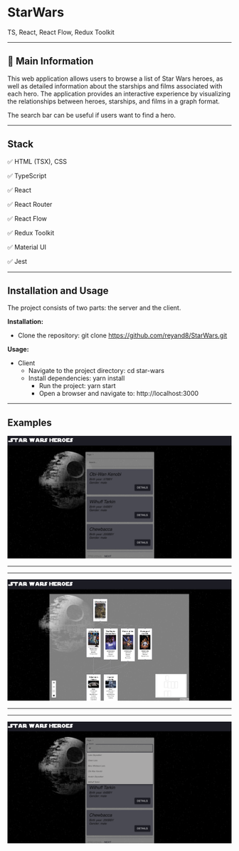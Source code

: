 # StarWars
TS, React, React Flow, Redux Toolkit

____

## 📜 Main Information

This web application allows users to browse a list of Star Wars heroes, 
as well as detailed information about the starships and films associated with each hero. 
The application provides an interactive experience by visualizing the 
relationships between heroes, starships, and films in a graph format.

The search bar can be useful if users want to find a hero.
____

## Stack


✅ HTML (TSX), CSS

✅ TypeScript

✅ React

✅ React Router

✅ React Flow

✅ Redux Toolkit

✅ Material UI

✅ Jest

____

## Installation and Usage

The project consists of two parts: the server and the client.

**Installation:**

* Clone the repository: git clone https://github.com/reyand8/StarWars.git

**Usage:**

* Client
    - Navigate to the project directory: cd star-wars
    - Install dependencies: yarn install
        - Run the project: yarn start
        - Open a browser and navigate to: http://localhost:3000

____

## Examples

![1.png](readmeScr/1.png)

___________________________
___________________________

![2.png](readmeScr/2.png)

___________________________
___________________________


![3.png](readmeScr/3.png)